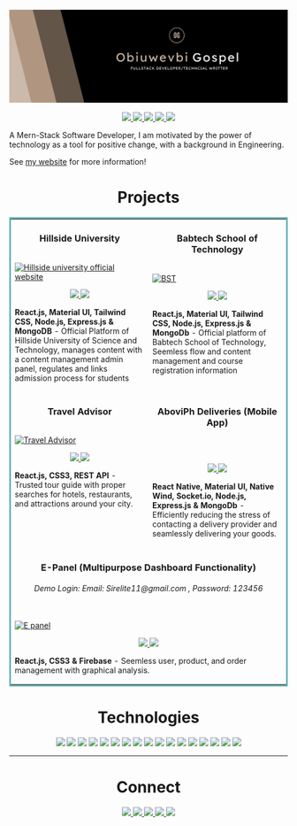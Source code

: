![banner](assets/profile.png)

<p align="center">
  <a href="https://shawncharles.com" target="_blank">
    <img src="https://img.shields.io/static/v1?label=|&message=WEBSITE&color=23555f&style=plastic&logo=react&logo-color=white"/>
  </a>
  <a href="[https://shawncharles.com/linkedin](https://www.linkedin.com/in/gospel-obiuwevbi-519722183/)" target="_blank">
    <img src="https://img.shields.io/static/v1?label=|&message=LINKED-IN&color=cdf998&style=plastic&logo=linkedin&logo-color=white"/>
  </a>
  <a href="https://x.com/beardedtech_guy?s=21&t=Isjtu9qnWa0IJ63T5YTWBA" target="_blank">
    <img src="https://img.shields.io/static/v1?label=|&message=TWITTER&color=23555f&style=plastic&logo=twitter&logo-color=white"/>
  </a>
  <a href="https://hashnode.com/@elitedecode" target="_blank">
      <img src="https://img.shields.io/static/v1?label=|&message=HASHNODE&color=23555f&style=plastic&logo=hashnode&logo-color=white"/>
  </a>
  <a href="https://drive.google.com/file/d/1mvruggeK49THABLTpWTacNPPzsucPswR/view?usp=sharing" target="_blank">
      <img src="https://img.shields.io/static/v1?label=|&message=RESUME&color=23555f&style=plastic&logo=react&logo-color=white"/>
  </a>
</p>

A Mern-Stack Software Developer, I am motivated by the power of technology as a tool for positive change, with a background in Engineering.

See [my website](https://goj-blond.vercel.app) for more information!

<h1 align="center">Projects</h1>
<table bordercolor="#66b2b2">
  
  <tr>
    <td width="50%" valign="top">
      <h3 align="center">Hillside University</h3>
        <br />
        <a target="_blank" href="https://hust.edu.ng/">
            <img src="assets/hust.gif" width="100%" alt="Hillside university official website"/>
        </a>
        <br />
        <p align="center">
          
  <a href="https://github.com/EliteDecode/Hillside-Uni-FE" target="_blank">
    <img src="https://img.shields.io/static/v1?label=|&message=REPO&color=23555f&style=plastic&logo=github&logo-color=white"/>
  </a>  
  <a href="https://hust.edu.ng/" target="_blank">
    <img src="https://img.shields.io/static/v1?label=|&message=WEBSITE&color=cdf998&style=plastic&logo=wordpress&logo-color=white"/>
  </a>
      </p>
        <p><strong>React.js, Material UI, Tailwind CSS, Node.js, Express.js & MongoDB </strong> - Official Platform of Hillside University of Science and Technology, manages content with a content management admin panel, regulates and links admission process for students  </p>
    </td>
     <td width="50%"  valign="top">
      <h3 align="center">Babtech School of Technology</h3>
        <br />
        <a target="_blank" href="https://babtech.netlify.app/">
          <img src="assets/bst.gif" width="100%" alt="BST"/>
        </a>
        <br />
        <p align="center">
          
  <a href="https://github.com/EliteDecode/Babtech-School-of-Tech" target="_blank">
    <img src="https://img.shields.io/static/v1?label=|&message=REPO&color=23555f&style=plastic&logo=github&logo-color=white"/>
  </a>
  <a href="https://babtech.netlify.app/" target="_blank">
    <img src="https://img.shields.io/static/v1?label=|&message=WEBSITE&color=cdf998&style=plastic&logo=wordpress&logo-color=white"/>
  </a>
      </p>
        <p><strong>React.js, Material UI, Tailwind CSS, Node.js, Express.js & MongoDb</strong> - Official platform of Babtech School of Technology, Seemless flow and content management and course registration information </p>
    </td>
    
  </tr>
  
  <tr>
    <td width="50%" valign="top">
      <h3 align="center">Travel Advisor</h3>
      <br />
        <a target="_blank" href="http://eltravels.netlify.app">
          <img src="assets/traveladvisor.gif" width="100%" alt="Travel Advisor"/>
        </a>
      <br />
        <p align="center">
  <a href="https://github.com/EliteDecode/Eltravels-travel-advisor" target="_blank">
    <img src="https://img.shields.io/static/v1?label=|&message=REPO&color=23555f&style=plastic&logo=github&logo-color=white"/>
  </a>
  <a href="http://eltravels.netlify.app" target="_blank">
    <img src="https://img.shields.io/static/v1?label=|&message=WEBSITE&color=cdf998&style=plastic&logo=wordpress&logo-color=white"/>
  </a>
      </p>
        <p><strong>React.js, CSS3, REST API</strong> - Trusted tour guide with proper searches for hotels, restaurants, and attractions around your city.</p>
    </td>
     <td width="5%" valign="top" >
      <h3 align="center">AboviPh Deliveries (Mobile App)</h3>
        <br />
<!--        <a target="_blank" href="https://play.google.com/store/apps/details?id=com.abovi.app">
          <img src="assets/abovihh.jpg" width="100%" alt="AboviPH"/>
        </a> -->
        <br />
        <p align="center">
          
  <a href="https://github.com/EliteDecode/Abovi-Deliveries" target="_blank">
    <img src="https://img.shields.io/static/v1?label=|&message=REPO&color=23555f&style=plastic&logo=github&logo-color=white"/>
  </a>
  <a href="https://play.google.com/store/apps/details?id=com.abovi.app" target="_blank">
    <img src="https://img.shields.io/static/v1?label=|&message=WEBSITE&color=cdf998&style=plastic&logo=wordpress&logo-color=white"/>
  </a>
      </p>
        <p><strong>React Native, Material UI, Native Wind, Socket.io, Node.js, Express.js & MongoDb</strong> - Efficiently reducing the stress of contacting a delivery provider and seamlessly delivering your goods.</p>
    </td>
   
  </tr>
  <tr>
       <td width="100%" valign="top" colspan='2'>
      <h3 align="center">E-Panel (Multipurpose Dashboard Functionality)</h3>
      <h6 align='center'>Demo Login: Email: Sirelite11@gmail.com , Password: 123456  </h6>
        <br />
      <a target="_blank" href="https://cpanel-c6b08.web.app/">
            <img src="assets/epanel.gif" width="100%"  alt="E panel"/>
        </a>
        <br />
        <p align="center">
          
  <a href="https://github.com/EliteDecode/E-panel" target="_blank">
    <img src="https://img.shields.io/static/v1?label=|&message=REPO&color=23555f&style=plastic&logo=github&logo-color=white"/>
  </a>
  <a href="https://cpanel-c6b08.web.app/" target="_blank">
    <img src="https://img.shields.io/static/v1?label=|&message=WEBSITE&color=cdf998&style=plastic&logo=wordpress&logo-color=white"/>
  </a>
      </p>
        <p><strong>React.js, CSS3 & Firebase</strong> - Seemless user, product, and order management with graphical analysis.</p>
    </td>
  </tr>

 
</table>

<h1 align="center">Technologies</h1>

<p align="center">
    <img src="https://img.shields.io/static/v1?label=|&message=HTML5&color=23555f&style=plastic&logo=html5"/>
    <img src="https://img.shields.io/static/v1?label=|&message=CSS3&color=285f65&style=plastic&logo=css3"/>
    <img src="https://img.shields.io/static/v1?label=|&message=BOOTSTRAP&color=316c5e&style=plastic&logo=bootstrap"/>
    <img src="https://img.shields.io/static/v1?label=|&message=TAILWIND-CSS&color=4a935c&style=plastic&logo=tailwindcss"/>
    <img src="https://img.shields.io/static/v1?label=|&message=JAVASCRIPT&color=3c7f5d&style=plastic&logo=javascript"/>
    <img src="https://img.shields.io/static/v1?label=|&message=TYPESCRIPT&color=4a935c&style=plastic&logo=typescript"/>
    <img src="https://img.shields.io/static/v1?label=|&message=REACT.JS&color=4a935c&style=plastic&logo=react"/>
   <img src="https://img.shields.io/static/v1?label=|&message=MATERIAL-UI&color=4a935c&style=plastic&logo=mui"/>
   <img src="https://img.shields.io/static/v1?label=|&message=REACT-NATIVE&color=4a935c&style=plastic&logo=react"/>
    <img src="https://img.shields.io/static/v1?label=|&message=NODE.JS&color=4a935c&style=plastic&logo=node_js"/>
    <img src="https://img.shields.io/static/v1?label=|&message=PHP&color=4a935c&style=plastic&logo=php"/>
   <img src="https://img.shields.io/static/v1?label=|&message=POSTMAN&color=4a935c&style=plastic&logo=postman"/>
    <img src="https://img.shields.io/static/v1?label=|&message=MONGO-DB&color=cdd148&style=plastic&logo=mongodb"/>
   <img src="https://img.shields.io/static/v1?label=|&message=MYSQL&color=cdd148&style=plastic&logo=mysql"/>
    <img src="https://img.shields.io/static/v1?label=|&message=EXPRESS&color=bbb111&style=plastic&logo=express"/>
    <img src="https://img.shields.io/static/v1?label=|&message=GITHUB&color=cbb148&style=plastic&logo=github"/>
    <img src="https://img.shields.io/static/v1?label=|&message=FIREBASE&color=cbb148&style=plastic&logo=firebase"/>
</p>

---

<h1 align="center">Connect</h1>

<p align="center">
  <a href="https://gospelsportfolio.netlify.app" target="_blank">
    <img src="https://img.shields.io/static/v1?label=|&message=WEBSITE&color=23555f&style=plastic&logo=react&logo-color=white"/>
  </a>
  <a href="https://www.linkedin.com/in/gospel-obiuwevbi-519722183/" target="_blank">
    <img src="https://img.shields.io/static/v1?label=|&message=LINKED-IN&color=cdf998&style=plastic&logo=linkedin&logo-color=white"/>
  </a>
  <a href="https://x.com/beardedtech_guy?s=21&t=Isjtu9qnWa0IJ63T5YTWBA" target="_blank">
    <img src="https://img.shields.io/static/v1?label=|&message=TWITTER&color=23555f&style=plastic&logo=twitter&logo-color=white"/>
  </a>
   <a href="https://hashnode.com/@elitedecode " target="_blank">
      <img src="https://img.shields.io/static/v1?label=|&message=HASHNODE&color=23555f&style=plastic&logo=hashnode&logo-color=white"/>
  </a>
  <a href="https://drive.google.com/file/d/1mvruggeK49THABLTpWTacNPPzsucPswR/view?usp=sharing" target="_blank">
      <img src="https://img.shields.io/static/v1?label=|&message=RESUME&color=23555f&style=plastic&logo=react&logo-color=white"/>
  </a>
</p>
